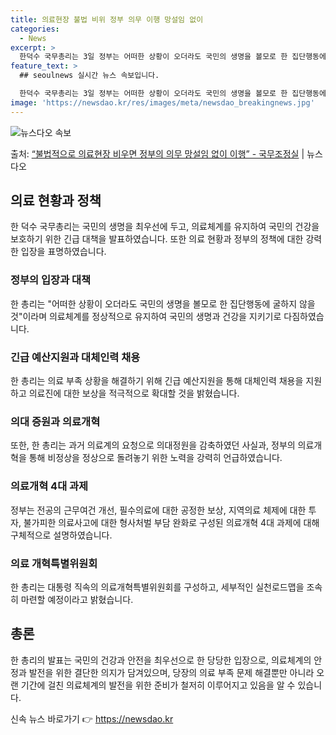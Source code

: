 ```yaml
---
title: 의료현장 불법 비위 정부 의무 이행 망설임 없이
categories:
  - News
excerpt: >
  한덕수 국무총리는 3일 정부는 어떠한 상황이 오더라도 국민의 생명을 볼모로 한 집단행동에 굴하지 않을 것이며…
feature_text: >
  ## seoulnews 실시간 뉴스 속보입니다.

  한덕수 국무총리는 3일 정부는 어떠한 상황이 오더라도 국민의 생명을 볼모로 한 집단행동에 굴하지 않을 것이며…
image: 'https://newsdao.kr/res/images/meta/newsdao_breakingnews.jpg'
---
```


![뉴스다오 속보](https://newsdao.kr/res/images/meta/newsdao_breakingnews.jpg)

<p>출처: <a href="https://newsdao.kr/3266" rel="dofollow">“불법적으로 의료현장 비우면 정부의 의무 망설임 없이 이행”  - 국무조정실</a> | 뉴스다오</p>

<h2 data-ke-size="size26">의료 현황과 정책</h2>
<p data-ke-size="size16">한 덕수 국무총리는 국민의 생명을 최우선에 두고, 의료체계를 유지하여 국민의 건강을 보호하기 위한 긴급 대책을 발표하였습니다. 또한 의료 현황과 정부의 정책에 대한 강력한 입장을 표명하였습니다.</p>

<h3>정부의 입장과 대책</h3>
<p data-ke-size="size16">한 총리는 "어떠한 상황이 오더라도 국민의 생명을 볼모로 한 집단행동에 굴하지 않을 것"이라며 의료체계를 정상적으로 유지하여 국민의 생명과 건강을 지키기로 다짐하였습니다.</p>

<h3>긴급 예산지원과 대체인력 채용</h3>
<p data-ke-size="size16">한 총리는 의료 부족 상황을 해결하기 위해 긴급 예산지원을 통해 대체인력 채용을 지원하고 의료진에 대한 보상을 적극적으로 확대할 것을 밝혔습니다.</p>

<h3>의대 증원과 의료개혁</h3>
<p data-ke-size="size16">또한, 한 총리는 과거 의료계의 요청으로 의대정원을 감축하였던 사실과, 정부의 의료개혁을 통해 비정상을 정상으로 돌려놓기 위한 노력을 강력히 언급하였습니다.</p>

<h3>의료개혁 4대 과제</h3>
<p data-ke-size="size16">정부는 전공의 근무여건 개선, 필수의료에 대한 공정한 보상, 지역의료 체제에 대한 투자, 불가피한 의료사고에 대한 형사처벌 부담 완화로 구성된 의료개혁 4대 과제에 대해 구체적으로 설명하였습니다.</p>

<h3>의료 개혁특별위원회</h3>
<p data-ke-size="size16">한 총리는 대통령 직속의 의료개혁특별위원회를 구성하고, 세부적인 실천로드맵을 조속히 마련할 예정이라고 밝혔습니다.</p>

<h2 data-ke-size="size26">총론</h2>
<p data-ke-size="size16">한 총리의 발표는 국민의 건강과 안전을 최우선으로 한 당당한 입장으로, 의료체계의 안정과 발전을 위한 결단한 의지가 담겨있으며, 당장의 의료 부족 문제 해결뿐만 아니라 오랜 기간에 걸친 의료체계의 발전을 위한 준비가 철저히 이루어지고 있음을 알 수 있습니다.</p> 

신속 뉴스 바로가기 👉 <a href="https://newsdao.kr" rel="dofollow">https://newsdao.kr</a>


